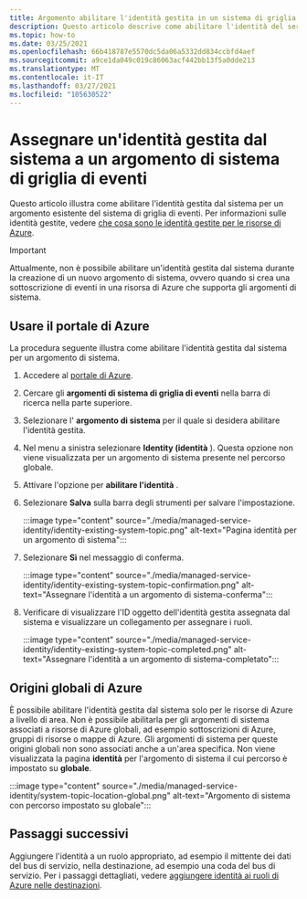 ```yaml
---
title: Argomento abilitare l'identità gestita in un sistema di griglia di eventi di Azure
description: Questo articolo descrive come abilitare l'identità del servizio gestito per un argomento di sistema di griglia di eventi di Azure.
ms.topic: how-to
ms.date: 03/25/2021
ms.openlocfilehash: 66b418787e5570dc5da06a5332dd834ccbfd4aef
ms.sourcegitcommit: a9ce1da049c019c86063acf442bb13f5a0dde213
ms.translationtype: MT
ms.contentlocale: it-IT
ms.lasthandoff: 03/27/2021
ms.locfileid: "105630522"
---
```

# <a name="assign-a-system-managed-identity-to-an-event-grid-system-topic"></a>Assegnare un'identità gestita dal sistema a un argomento di sistema di griglia di eventi
Questo articolo illustra come abilitare l'identità gestita dal sistema per un argomento esistente del sistema di griglia di eventi. Per informazioni sulle identità gestite, vedere [che cosa sono le identità gestite per le risorse di Azure](../active-directory/managed-identities-azure-resources/overview.md).  

> [!IMPORTANT]
> Attualmente, non è possibile abilitare un'identità gestita dal sistema durante la creazione di un nuovo argomento di sistema, ovvero quando si crea una sottoscrizione di eventi in una risorsa di Azure che supporta gli argomenti di sistema. 


## <a name="use-azure-portal"></a>Usare il portale di Azure
La procedura seguente illustra come abilitare l'identità gestita dal sistema per un argomento di sistema. 

1. Accedere al [portale di Azure](https://portal.azure.com).
2. Cercare gli **argomenti di sistema di griglia di eventi** nella barra di ricerca nella parte superiore.
3. Selezionare l' **argomento di sistema** per il quale si desidera abilitare l'identità gestita. 
4. Nel menu a sinistra selezionare **Identity (identità** ). Questa opzione non viene visualizzata per un argomento di sistema presente nel percorso globale. 
5. Attivare l'opzione per **abilitare l'identità** . 
1. Selezionare **Salva** sulla barra degli strumenti per salvare l'impostazione. 

    :::image type="content" source="./media/managed-service-identity/identity-existing-system-topic.png" alt-text="Pagina identità per un argomento di sistema"::: 
1. Selezionare **Sì** nel messaggio di conferma. 

    :::image type="content" source="./media/managed-service-identity/identity-existing-system-topic-confirmation.png" alt-text="Assegnare l'identità a un argomento di sistema-conferma"::: 
1. Verificare di visualizzare l'ID oggetto dell'identità gestita assegnata dal sistema e visualizzare un collegamento per assegnare i ruoli. 

    :::image type="content" source="./media/managed-service-identity/identity-existing-system-topic-completed.png" alt-text="Assegnare l'identità a un argomento di sistema-completato"::: 

## <a name="global-azure-sources"></a>Origini globali di Azure
È possibile abilitare l'identità gestita dal sistema solo per le risorse di Azure a livello di area. Non è possibile abilitarla per gli argomenti di sistema associati a risorse di Azure globali, ad esempio sottoscrizioni di Azure, gruppi di risorse o mappe di Azure. Gli argomenti di sistema per queste origini globali non sono associati anche a un'area specifica. Non viene visualizzata la pagina **identità** per l'argomento di sistema il cui percorso è impostato su **globale**. 

:::image type="content" source="./media/managed-service-identity/system-topic-location-global.png" alt-text="Argomento di sistema con percorso impostato su globale"::: 



## <a name="next-steps"></a>Passaggi successivi
Aggiungere l'identità a un ruolo appropriato, ad esempio il mittente dei dati del bus di servizio, nella destinazione, ad esempio una coda del bus di servizio. Per i passaggi dettagliati, vedere [aggiungere identità ai ruoli di Azure nelle destinazioni](add-identity-roles.md). 